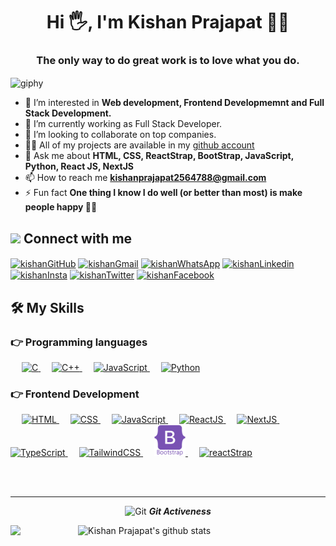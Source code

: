 <h1 align="center">Hi 🖐, I'm Kishan Prajapat 👩‍💻</h1>
<h3 align="center">The only way to do great work is to love what you do.</h3>



<img align="center" src="https://media0.giphy.com/media/jdPMeyv9rn0hZHh8n9/giphy.gif?cid=ecf05e479lmlskek0evjv9b60r56e1b6rx0d334yicz751ri&rid=giphy.gif&ct=s" width="220" alt="giphy">

 - 👀 I’m interested in **Web development, Frontend Developmemnt and Full Stack Development.**<br>
 - 🌱 I’m currently working as Full Stack Developer.<br>
 - 💞️ I’m looking to collaborate on top companies. <br>
 - 👨‍💻 All of my projects are available in my [github account](https://github.com/kishanprajapat2564788?tab=repositories)
 - 💬 Ask me about **HTML, CSS, ReactStrap, BootStrap, JavaScript, Python, React JS, NextJS**
 - 📫 How to reach me **kishanprajapat2564788@gmail.com**
 - ⚡ Fun fact **One thing I know I do well (or better than most) is make people happy 🙂🙂**

## <img src="https://media.giphy.com/media/iY8CRBdQXODJSCERIr/giphy.gif" width="30px"> Connect with me
<p align="left">
 <a href="https://github.com/kishanprajapat2564788" target="_blank"><img align="center" src="https://img.icons8.com/nolan/128/github.png" alt="kishanGitHub" height="60" width="60" /></a>
 <a href="mailto:kishanprajapat2564788@gmail.com" target="_blank"><img align="center" src="https://img.icons8.com/fluency/192/gmail-new.png" alt="kishanGmail" height="60" width="60" /></a>
 <a href="https://wa.me/6376892153" target="_blank"><img align="center" src="https://img.icons8.com/nolan/128/whatsapp.png" alt="kishanWhatsApp" height="60" width="60" /></a>
 <a href="https://linkedin.com/in/kishan-prajapat-828934170" target="_blank"><img align="center" src="https://img.icons8.com/color/192/linkedin.png" alt="kishanLinkedin" height="60" width="60" /></a>
  <a href="https://instagram.com/kisu._.k" target="_blank"><img align="center" src="https://desiprogrammer.com/static/icons/instagram.svg" alt="kishanInsta" height="60" width="60" /></a>
  <a href="https://twitter.com/kishan____titan" target="_blank"><img align="center" src="https://desiprogrammer.com/static/icons/twitter.svg" alt="kishanTwitter" height="60" width="60" /></a>
<a href="https://fb.com/thekishanprajapat" target="_blank"><img align="center" src="https://desiprogrammer.com/static/icons/facebook.svg" alt="kishanFacebook" height="60" width="60" /></a>
</p>





## 🛠️ My Skills

### 👉 Programming languages

<p align="left"> 
 &emsp; 
  <a href="https://www.cprogramming.com/" target="_blank"> 
    <img alt="C" src="https://img.icons8.com/plasticine/200/c.png" height="50" width="50">
  </a>
 &emsp;
  <a href="https://www.w3schools.com/cpp/" target="_blank"> 
    <img alt="C++" src="https://img.icons8.com/color/192/c-plus-plus.png" height="50" width="50">
  </a>
 &emsp;
  <a href="https://developer.mozilla.org/en-US/docs/Web/JavaScript" target="_blank"> 
     <img alt="JavaScript" src="https://img.icons8.com/nolan/192/javascript.png" height="50" width="50">
   </a>
 &emsp;
   <a href="https://www.python.org" target="_blank">
    <img alt="Python" src="https://img.icons8.com/fluency/192/python.png" height="50" width="50">
  </a>
 </p>
 
 
 ### 👉 Frontend Development
<p align="left"> 
  &emsp; 
  <a href="https://www.w3.org/html/" target="_blank"> 
   <img alt="HTML" src="https://img.icons8.com/color/192/html-5--v1.png" height="50" width="50">
  </a>   
  &emsp;
  <a href="https://www.w3schools.com/css/" target="_blank">
    <img alt="CSS" src="https://img.icons8.com/color/192/css3.png" height="50" width="50">
  </a> 
 &emsp;
  <a href="https://developer.mozilla.org/en-US/docs/Web/JavaScript" target="_blank"> 
     <img alt="JavaScript" src="https://img.icons8.com/nolan/192/javascript.png" height="50" width="50">
   </a>
 &emsp;
  <a href="https://reactjs.org/" target="_blank"> 
     <img alt="ReactJS" src="https://img.icons8.com/officel/160/react.png" height="50" width="50">
   </a>
 &emsp;
  <a href="https://nextjs.org/docs/getting-started" target="_blank"> 
     <img alt="NextJS" src="https://www.rlogical.com/wp-content/uploads/2021/08/Rlogical-Blog-Images-thumbnail.png" height="50" width="50">
   </a>
 &emsp;
  <a href="https://www.tutorialspoint.com/typescript/index.htm" target="_blank"> 
     <img alt="TypeScript" src="https://img.icons8.com/color/192/typescript.png" height="50" width="50">
   </a>
 &emsp;
  <a href="https://tailwindcss.com/docs/installation" target="_blank"> 
     <img alt="TailwindCSS" src="https://www.vectorlogo.zone/logos/tailwindcss/tailwindcss-icon.svg" height="50" width="50">
   </a>
 &emsp;
  <a href="https://getbootstrap.com/docs/5.0/getting-started/introduction/" target="_blank"> 
     <img alt="bootstrap5" src="https://raw.githubusercontent.com/devicons/devicon/master/icons/bootstrap/bootstrap-plain-wordmark.svg" height="50" width="50">
   </a>
 &emsp;
  <a href="https://reactstrap.github.io/?path=/story/home-installation--page" target="_blank"> 
     <img alt="reactStrap" src="https://reactstrap.github.io/logo.svg"  width="150">
   </a>
</p>
<br><br>

<hr>
  <p align="center">
 <img src="https://media.giphy.com/media/W5eoZHPpUx9sapR0eu/giphy.gif" width="30px" alt="Git"/>&nbsp;<i><b>Git Activeness</b></i></p>
<p><a href="https://github.com/kishanprajapat2564788/github-readme-stats">
  <img align="left" src="https://github-readme-stats.vercel.app/api/top-langs/?username=kishanprajapat2564788&layout=compact&theme=tokyonight" />
</a> <a href="https://github.com/kishanprajapat2564788/github-readme-stats">
  <img align="right" src="https://github-readme-stats.vercel.app/api?username=kishanprajapat2564788&show_icons=true&theme=tokyonight&line_height=27" alt="Kishan Prajapat's github stats" width="396"/>
</a></p>




